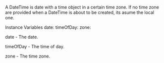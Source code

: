 A DateTime is date with a time object in a certain time zone. If no time zone are provided when a DateTime is about to be created, its asume the local one.

Instance Variables
	date:			<ChaltenDate>
	timeOfDay:		<TimeOfDay>
	zone:			<ChaltenTimeZone>

date
	- The date.

timeOfDay
	- The time of day.

zone
	- The time zone.
